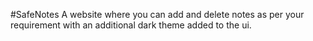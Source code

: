 #SafeNotes
A website where you can add and delete notes as per your requirement with an additional dark theme added to the ui.
